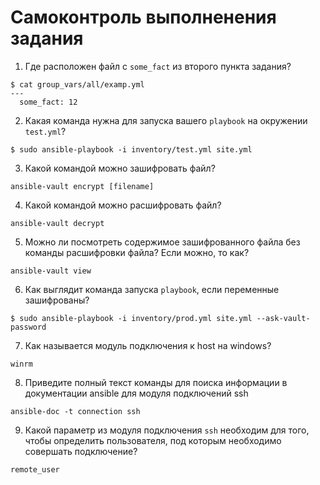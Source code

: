 # Самоконтроль выполненения задания

1. Где расположен файл с `some_fact` из второго пункта задания?
```
$ cat group_vars/all/examp.yml
---
  some_fact: 12
```
2. Какая команда нужна для запуска вашего `playbook` на окружении `test.yml`?
```
$ sudo ansible-playbook -i inventory/test.yml site.yml
```
3. Какой командой можно зашифровать файл?
```
ansible-vault encrypt [filename]
```
4. Какой командой можно расшифровать файл?
```
ansible-vault decrypt
```
5. Можно ли посмотреть содержимое зашифрованного файла без команды расшифровки файла? Если можно, то как?
```
ansible-vault view
```
6. Как выглядит команда запуска `playbook`, если переменные зашифрованы?
```
$ sudo ansible-playbook -i inventory/prod.yml site.yml --ask-vault-password
```
7. Как называется модуль подключения к host на windows?
```
winrm
```
8. Приведите полный текст команды для поиска информации в документации ansible для модуля подключений ssh
```
ansible-doc -t connection ssh
```
9. Какой параметр из модуля подключения `ssh` необходим для того, чтобы определить пользователя, под которым необходимо совершать подключение?
```
remote_user
```

